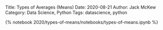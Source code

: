 Title: Types of Averages (Means)
Date: 2020-08-21
Author: Jack McKew
Category: Data Science, Python
Tags: datascience, python

{% notebook 2020/types-of-means/notebooks/types-of-means.ipynb %}
